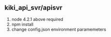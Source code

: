## kiki_api_svr/apisvr

1. node 4.2.1 above required
2. npm install
3. change config.json environment paramemeters 
